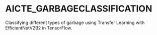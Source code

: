 # AICTE_GARBAGECLASSIFICATION
Classifying different types of garbage using Transfer Learning with EfficientNetV2B2 in TensorFlow.
